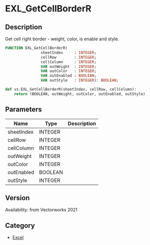 # EXL_GetCellBorderR

## Description
Get cell right border - weight, color, is enable and style.

```pascal
FUNCTION EXL_GetCellBorderR(
				sheetIndex     : INTEGER;
				cellRow        : INTEGER;
				cellColumn     : INTEGER;
				VAR outWeight  : INTEGER;
				VAR outColor   : INTEGER;
				VAR outEnabled : BOOLEAN;
				VAR outStyle   : INTEGER): BOOLEAN;
```

```python
def vs.EXL_GetCellBorderR(sheetIndex, cellRow, cellColumn):
    return (BOOLEAN, outWeight, outColor, outEnabled, outStyle)
```

## Parameters
|Name|Type|Description|
|---|---|---|
|sheetIndex|INTEGER|   |
|cellRow|INTEGER|   |
|cellColumn|INTEGER|   |
|outWeight|INTEGER|   |
|outColor|INTEGER|   |
|outEnabled|BOOLEAN|   |
|outStyle|INTEGER|   |

## Version
Availability: from Vectorworks 2021

## Category
* [Excel](../Categories/Excel.md)
